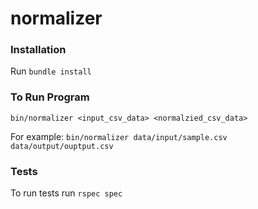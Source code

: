 # normalizer

### Installation
Run `bundle install`

### To Run Program
`bin/normalizer <input_csv_data> <normalzied_csv_data>`

For example: `bin/normalizer data/input/sample.csv data/output/ouptput.csv`

### Tests
To run tests run `rspec spec`
